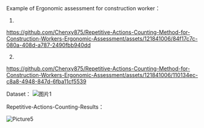 


Example of Ergonomic assessment for construction worker：


1.






https://github.com/Chenxy875/Repetitive-Actions-Counting-Method-for-Construction-Workers-Ergonomic-Assessment/assets/121841006/84f17c7c-080a-408d-a787-2490fbb940dd



2.



https://github.com/Chenxy875/Repetitive-Actions-Counting-Method-for-Construction-Workers-Ergonomic-Assessment/assets/121841006/110134ec-c8a8-4948-847d-6fba11cf5539






Dataset：
![图片1](https://github.com/Chenxy875/Repetitive-Actions-Counting-Method-for-Construction-Workers-Ergonomic-Assessment/assets/121841006/d5e8ed55-4d9b-4335-9d45-00f548e927c1)





Repetitive-Actions-Counting-Results：

![Picture5](https://github.com/Chenxy875/Repetitive-Actions-Counting-Method-for-Construction-Workers-Ergonomic-Assessment/assets/121841006/0ae1a37d-5782-48a5-9f8f-03a617dbf1b8)




